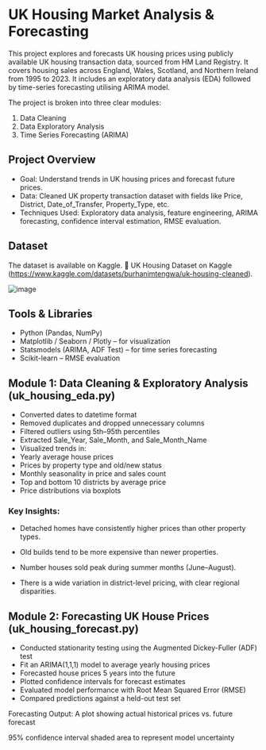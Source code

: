 # UK Housing Market Analysis & Forecasting

This project explores and forecasts UK housing prices using publicly available UK housing transaction data, sourced from HM Land Registry. It covers housing sales across England, Wales, Scotland, and Northern Ireland from 1995 to 2023. It includes an exploratory data analysis (EDA) followed by time-series forecasting utilising ARIMA model.

The project is broken into three clear modules:
1) Data Cleaning
2) Data Exploratory Analysis
3) Time Series Forecasting (ARIMA)

## Project Overview

- Goal: Understand trends in UK housing prices and forecast future prices.
- Data: Cleaned UK property transaction dataset with fields like Price, District, Date_of_Transfer, Property_Type, etc.
- Techniques Used: Exploratory data analysis, feature engineering, ARIMA forecasting, confidence interval estimation, RMSE evaluation.

## Dataset
The dataset is available on Kaggle.
🔗 UK Housing Dataset on Kaggle (https://www.kaggle.com/datasets/burhanimtengwa/uk-housing-cleaned).

![image](https://github.com/user-attachments/assets/2f18b1b5-5bac-435c-ba0c-047d4c042863)


## Tools & Libraries

- Python (Pandas, NumPy)
- Matplotlib / Seaborn / Plotly – for visualization
- Statsmodels (ARIMA, ADF Test) – for time series forecasting
- Scikit-learn – RMSE evaluation

## Module 1: Data Cleaning & Exploratory Analysis (uk_housing_eda.py)

- Converted dates to datetime format
- Removed duplicates and dropped unnecessary columns
- Filtered outliers using 5th–95th percentiles
- Extracted Sale_Year, Sale_Month, and Sale_Month_Name
- Visualized trends in:
- Yearly average house prices
- Prices by property type and old/new status
- Monthly seasonality in price and sales count
- Top and bottom 10 districts by average price
- Price distributions via boxplots

### Key Insights:

- Detached homes have consistently higher prices than other property types.

- Old builds tend to be more expensive than newer properties.

- Number houses sold peak during summer months (June–August).

- There is a wide variation in district-level pricing, with clear regional disparities.

## Module 2: Forecasting UK House Prices (uk_housing_forecast.py)

- Conducted stationarity testing using the Augmented Dickey-Fuller (ADF) test
- Fit an ARIMA(1,1,1) model to average yearly housing prices
- Forecasted house prices 5 years into the future
- Plotted confidence intervals for forecast estimates
- Evaluated model performance with Root Mean Squared Error (RMSE)
- Compared predictions against a held-out test set

Forecasting Output:
A plot showing actual historical prices vs. future forecast

95% confidence interval shaded area to represent model uncertainty

